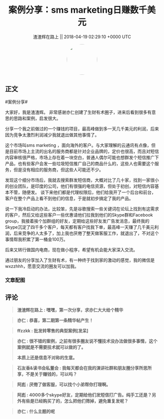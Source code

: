 <h1 align="center">案例分享：sms marketing日赚数千美元</h1>




<p align="center">
    <a>渣渣辉在路上 || 2018-04-19 02:29:10 &#43;0000 UTC</a>
</p>

<div align="center">
    <img src="https://images.zsxq.com/Fp0G74TvWkaAzkkTWBAH6YhlsMqy?e=1590940799&amp;token=kIxbL07-8jAj8w1n4s9zv64FuZZNEATmlU_Vm6zD:oyWk3nDMh8r7wkozERPE3kskYho=" width="100" height="100" style="border:1px solid;border-radius:50%; color:#ffffff"/>
</div>




## 正文

<div>
#案例分享#

大家好，我是渣渣辉。 非常感谢亦仁创建了生财有术圈子，进来后看到很多有意思的思路和案例，启发很大。 

分享一个我之前做过的一个赚钱的项目，最高峰做到多一天几千美元的利润，后来因为竞争太激烈利润减少我就退出做其他事情了。 

这个市场叫sms marketing ，面向海外的客户。与大家理解的云通讯有点像，但是目前市场上主流的出名的服务商都是针对企业品牌的，定价也很高，而且对短信内容审核很严格，市场上存在着一块空白，普通人偶尔可能也想群发个短信推广下产品，也有些客户会发一些垃圾短信推广自己的商品什么的，这些人也需要这个服务，但是没有相应的服务商，但这些人可能还不少。

发现这个细分市场后，我就去搜索群发短信商，大概对比了几十家，找到一家很小的创业团队，是印度的公司，他们有很强的电信资源，但处于初创，对短信内容基本不管，随便发。 谈下来他们都是代理权限后，他们给我开了一个后台和前台，客户在整个产品上看不到他们的信息，于是就初步搞定了我的产品。 

说一下我冷启动的办法，比较笨，先是谷歌搜索一些关键词在论坛上找到有这需求的客户，然后又给这些客户一些优惠请他们拉我到他们的Skype群和Facebook group，我接着挨个加群组的好友，定期给这些好友发广告发消息，最终我的Skype沉淀了四千多个客户，每天都有客户找我下单，最高峰一天赚了几千美元利润，后来竞争的人太多了，加上我也厌倦了整天做客服工作，就退出了，不对这个事情帮我积累了第一桶金100万。

后来又转行做国内电商，现在做小程序，希望有机会能大家深入交流。

通过朋友的分享加入了生财有术，有一种终于找到家的激动的感觉，我的微信是wxzzhhh，愿意交流的圈友可以加我。
</div>

### 文章配图

<div class="image" align="center">

</div>


## 评论

<div align="left">
<div>

<blockquote >
<span> <strong>渣渣辉在路上 : 嘿嘿，第一次分享，求亦仁大大给个精华 </strong></span>
</blockquote>

<blockquote >
<span> <strong>亦仁 : 恭喜，第二期第一条精华帖产生！ </strong></span>
</blockquote>

<blockquote >
<span> <strong>ffzzkk : 批发转零售的典型案例[发呆] </strong></span>
</blockquote>

<blockquote >
<span> <strong>亦仁 : 很不错的案例，之前有很多圈友说不懂技术没办法做很多事情，这个案例就是不需要技术就可以做的了。 

本质上还是信息不对称的生意。 </strong></span>
</blockquote>

<blockquote >
<span> <strong>石友香&amp;读书会私董会 : 我每天都会在我的演讲社群和朋友圈分享所思所享，不是关于赚钱的，可以吗？ </strong></span>
</blockquote>

<blockquote >
<span> <strong>阿彪 : 厌倦了做客服，可以找个小弟帮你打理啊。 </strong></span>
</blockquote>

<blockquote >
<span> <strong>阿彪 : 4000多个skype好友，定期给他们发短信打广告。纯手工还是？另外有些是已经购买了的，怎么把他们筛掉，避免重复发呢？ </strong></span>
</blockquote>

<blockquote >
<span> <strong>亦仁 : 什么主题的呢 </strong></span>
</blockquote>

</div>
</div>
